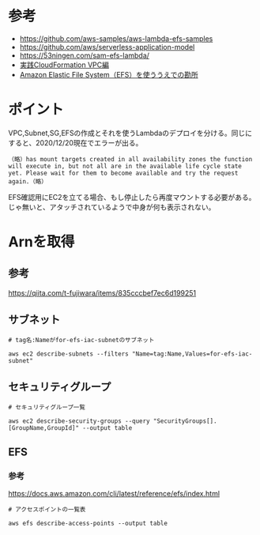 # 参考

- https://github.com/aws-samples/aws-lambda-efs-samples
- https://github.com/aws/serverless-application-model
- https://53ningen.com/sam-efs-lambda/
- [実践CloudFormation VPC編](https://qiita.com/kazumasamatsumo/items/97d69959f037f9498c1e)
- [Amazon Elastic File System（EFS）を使ううえでの勘所](https://qiita.com/taichimachima/items/f7d47b68aac2a11ea7cc)

# ポイント

VPC,Subnet,SG,EFSの作成とそれを使うLambdaのデプロイを分ける。同じにすると、2020/12/20現在でエラーが出る。

```
（略）has mount targets created in all availability zones the function will execute in, but not all are in the available life cycle state yet. Please wait for them to become available and try the request again.（略）
```

EFS確認用にEC2を立てる場合、もし停止したら再度マウントする必要がある。じゃ無いと、アタッチされているようで中身が何も表示されない。

# Arnを取得

## 参考

https://qiita.com/t-fujiwara/items/835cccbef7ec6d199251

## サブネット

```
# tag名:Nameがfor-efs-iac-subnetのサブネット

aws ec2 describe-subnets --filters "Name=tag:Name,Values=for-efs-iac-subnet"
```

## セキュリティグループ

```
# セキュリティグループ一覧

aws ec2 describe-security-groups --query "SecurityGroups[].[GroupName,GroupId]" --output table
```

## EFS

### 参考

https://docs.aws.amazon.com/cli/latest/reference/efs/index.html

```
# アクセスポイントの一覧表

aws efs describe-access-points --output table
```



